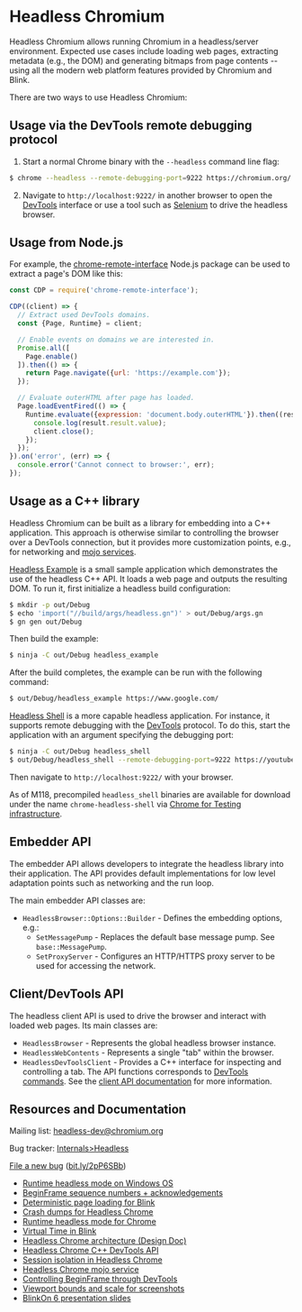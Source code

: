 # Headless Chromium

Headless Chromium allows running Chromium in a headless/server environment.
Expected use cases include loading web pages, extracting metadata (e.g., the
DOM) and generating bitmaps from page contents -- using all the modern web
platform features provided by Chromium and Blink.

There are two ways to use Headless Chromium:

## Usage via the DevTools remote debugging protocol

1. Start a normal Chrome binary with the `--headless` command line flag:

```sh
$ chrome --headless --remote-debugging-port=9222 https://chromium.org/
```

2. Navigate to `http://localhost:9222/` in another browser to open the
[DevTools](https://developer.chrome.com/devtools) interface or use a tool such
as [Selenium](http://www.seleniumhq.org/) to drive the headless browser.

## Usage from Node.js

For example, the [chrome-remote-interface](https://github.com/cyrus-and/chrome-remote-interface)
Node.js package can be used to extract a page's DOM like this:

```js
const CDP = require('chrome-remote-interface');

CDP((client) => {
  // Extract used DevTools domains.
  const {Page, Runtime} = client;

  // Enable events on domains we are interested in.
  Promise.all([
    Page.enable()
  ]).then(() => {
    return Page.navigate({url: 'https://example.com'});
  });

  // Evaluate outerHTML after page has loaded.
  Page.loadEventFired(() => {
    Runtime.evaluate({expression: 'document.body.outerHTML'}).then((result) => {
      console.log(result.result.value);
      client.close();
    });
  });
}).on('error', (err) => {
  console.error('Cannot connect to browser:', err);
});
```

## Usage as a C++ library

Headless Chromium can be built as a library for embedding into a C++
application. This approach is otherwise similar to controlling the browser over
a DevTools connection, but it provides more customization points, e.g., for
networking and [mojo services](https://docs.google.com/document/d/1Fr6_DJH6OK9rG3-ibMvRPTNnHsAXPk0VzxxiuJDSK3M/edit#heading=h.qh0udvlk963d).

[Headless Example](https://cs.chromium.org/chromium/src/headless/app/headless_example.cc)
is a small sample application which demonstrates the use of the headless C++
API. It loads a web page and outputs the resulting DOM. To run it, first
initialize a headless build configuration:

```sh
$ mkdir -p out/Debug
$ echo 'import("//build/args/headless.gn")' > out/Debug/args.gn
$ gn gen out/Debug
```

Then build the example:

```sh
$ ninja -C out/Debug headless_example
```

After the build completes, the example can be run with the following command:

```sh
$ out/Debug/headless_example https://www.google.com/
```

[Headless Shell](https://cs.chromium.org/chromium/src/headless/app/headless_shell.cc)
is a more capable headless application. For instance, it supports remote
debugging with the [DevTools](https://developer.chrome.com/devtools) protocol.
To do this, start the application with an argument specifying the debugging
port:

```sh
$ ninja -C out/Debug headless_shell
$ out/Debug/headless_shell --remote-debugging-port=9222 https://youtube.com/
```

Then navigate to `http://localhost:9222/` with your browser.

As of M118, precompiled `headless_shell` binaries are available for download
under the name `chrome-headless-shell` via [Chrome for Testing
infrastructure](https://googlechromelabs.github.io/chrome-for-testing/).

## Embedder API

The embedder API allows developers to integrate the headless library into their
application. The API provides default implementations for low level adaptation
points such as networking and the run loop.

The main embedder API classes are:

- `HeadlessBrowser::Options::Builder` - Defines the embedding options, e.g.:
  - `SetMessagePump` - Replaces the default base message pump. See
    `base::MessagePump`.
  - `SetProxyServer` - Configures an HTTP/HTTPS proxy server to be used for
    accessing the network.

## Client/DevTools API

The headless client API is used to drive the browser and interact with loaded
web pages. Its main classes are:

- `HeadlessBrowser` - Represents the global headless browser instance.
- `HeadlessWebContents` - Represents a single "tab" within the browser.
- `HeadlessDevToolsClient` - Provides a C++ interface for inspecting and
  controlling a tab. The API functions corresponds to [DevTools commands](https://developer.chrome.com/devtools/docs/debugger-protocol).
  See the [client API documentation](https://docs.google.com/document/d/1rlqcp8nk-ZQvldNJWdbaMbwfDbJoOXvahPCDoPGOwhQ/edit#)
  for more information.

## Resources and Documentation

Mailing list: [headless-dev@chromium.org](https://groups.google.com/a/chromium.org/forum/#!forum/headless-dev)

Bug tracker: [Internals>Headless](https://bugs.chromium.org/p/chromium/issues/list?can=2&q=component%3AInternals%3EHeadless)

[File a new bug](https://bugs.chromium.org/p/chromium/issues/entry?components=Internals%3EHeadless) ([bit.ly/2pP6SBb](https://bit.ly/2pP6SBb))

* [Runtime headless mode on Windows OS](https://docs.google.com/document/d/12c3bSEbmpeGevuyFHcvEKw9br6CkFJSS2saQynBjIzE)
* [BeginFrame sequence numbers + acknowledgements](https://docs.google.com/document/d/1nxaunQ0cYWxhtS6Zzfwa99nae74F7gxanbuT5JRpI6Y/edit#)
* [Deterministic page loading for Blink](https://docs.google.com/document/d/19s2g4fPP9p9qmMZvwPX8uDGbb-39rgR9k56B4B-ueG8/edit#)
* [Crash dumps for Headless Chrome](https://docs.google.com/document/d/1l6AGOOBLk99PaAKoZQW_DVhM8FQ6Fut27lD938CRbTM/edit)
* [Runtime headless mode for Chrome](https://docs.google.com/document/d/1aIJUzQr3eougZQp90bp4mqGr5gY6hdUice8UPa-Ys90/edit#)
* [Virtual Time in
  Blink](https://docs.google.com/document/d/1y9KDT_ZEzT7pBeY6uzVt1dgKlwc1OB_vY4NZO1zBQmo/edit?usp=sharing)
* [Headless Chrome architecture (Design Doc)](https://docs.google.com/document/d/11zIkKkLBocofGgoTeeyibB2TZ_k7nR78v7kNelCatUE)
* [Headless Chrome C++ DevTools API](https://docs.google.com/document/d/1rlqcp8nk-ZQvldNJWdbaMbwfDbJoOXvahPCDoPGOwhQ/edit#heading=h.ng2bxb15li9a)
* [Session isolation in Headless Chrome](https://docs.google.com/document/d/1XAKvrxtSEoe65vNghSWC5S3kJ--z2Zpt2UWW1Fi8GiM/edit)
* [Headless Chrome mojo service](https://docs.google.com/document/d/1Fr6_DJH6OK9rG3-ibMvRPTNnHsAXPk0VzxxiuJDSK3M/edit#heading=h.qh0udvlk963d)
* [Controlling BeginFrame through DevTools](https://docs.google.com/document/d/1LVMYDkfjrrX9PNkrD8pJH5-Np_XUTQHIuJ8IEOirQH4/edit?ts=57d96dbd#heading=h.ndv831lc9uf0)
* [Viewport bounds and scale for screenshots](https://docs.google.com/document/d/1VTcYz4q_x0f1O5IVrvRX4u1DVd_K34IVUl1VULLTCWw/edit#heading=h.ndv831lc9uf0)
* [BlinkOn 6 presentation slides](https://docs.google.com/presentation/d/1gqK9F4lGAY3TZudAtdcxzMQNEE7PcuQrGu83No3l0lw/edit#slide=id.p)
